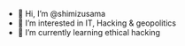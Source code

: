 - 👋 Hi, I’m @shimizusama
- 👀 I’m interested in IT, Hacking & geopolitics
- 🌱 I’m currently learning ethical hacking

<!---
shimizusama/shimizusama is a ✨ special ✨ repository because its `README.md` (this file) appears on your GitHub profile.
You can click the Preview link to take a look at your changes.
--->
